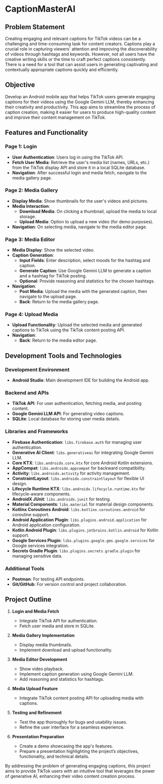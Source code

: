 # CaptionMasterAI

## Problem Statement

Creating engaging and relevant captions for TikTok videos can be a challenging and time-consuming task for content creators. Captions play a crucial role in capturing viewers' attention and improving the discoverability of videos through hashtags and keywords. However, not all users have the creative writing skills or the time to craft perfect captions consistently. There is a need for a tool that can assist users in generating captivating and contextually appropriate captions quickly and efficiently.

## Objective

Develop an Android mobile app that helps TikTok users generate engaging captions for their videos using the Google Gemini LLM, thereby enhancing their creativity and productivity. This app aims to streamline the process of caption creation, making it easier for users to produce high-quality content and improve their content management on TikTok.

## Features and Functionality

### Page 1: Login
- **User Authentication**: Users log in using the TikTok API.
- **Fetch User Media**: Retrieve the user's media list (names, URLs, etc.) from the TikTok display API and store it in a local SQLite database.
- **Navigation**: After successful login and media fetch, navigate to the media gallery page.

### Page 2: Media Gallery
- **Display Media**: Show thumbnails for the user's videos and pictures.
- **Media Interaction**:
  - **Download Media**: On clicking a thumbnail, upload the media to local storage.
  - **Upload Media**: Option to upload a new video (for demo purposes).
- **Navigation**: On selecting media, navigate to the media editor page.

### Page 3: Media Editor
- **Media Display**: Show the selected video.
- **Caption Generation**:
  - **Input Fields**: Enter description, select moods for the hashtag and caption.
  - **Generate Caption**: Use Google Gemini LLM to generate a caption and a hashtag for TikTok posting.
  - **Optional**: Provide reasoning and statistics for the chosen hashtags.
- **Navigation**: 
  - **Post Media**: Upload the media with the generated caption, then navigate to the upload page.
  - **Back**: Return to the media gallery page.

### Page 4: Upload Media
- **Upload Functionality**: Upload the selected media and generated captions to TikTok using the TikTok content posting API.
- **Navigation**: 
  - **Back**: Return to the media editor page.

## Development Tools and Technologies

### Development Environment
- **Android Studio**: Main development IDE for building the Android app.

### Backend and APIs
- **TikTok API**: For user authentication, fetching media, and posting content.
- **Google Gemini LLM API**: For generating video captions.
- **SQLite**: Local database for storing user media details.

### Libraries and Frameworks
- **Firebase Authentication**: `libs.firebase.auth` for managing user authentication.
- **Generative AI Client**: `libs.generativeai` for integrating Google Gemini LLM.
- **Core KTX**: `libs.androidx.core.ktx` for core Android Kotlin extensions.
- **AppCompat**: `libs.androidx.appcompat` for backward compatibility.
- **Activity**: `libs.androidx.activity` for activity management.
- **ConstraintLayout**: `libs.androidx.constraintlayout` for flexible UI design.
- **Lifecycle Runtime KTX**: `libs.androidx.lifecycle.runtime.ktx` for lifecycle-aware components.
- **AndroidX JUnit**: `libs.androidx.junit` for testing.
- **Material Components**: `libs.material` for material design components.
- **Kotlinx Coroutines Android**: `libs.kotlinx.coroutines.android` for coroutine support.
- **Android Application Plugin**: `libs.plugins.android.application` for Android application configuration.
- **Kotlin Android Plugin**: `libs.plugins.jetbrains.kotlin.android` for Kotlin support.
- **Google Services Plugin**: `libs.plugins.google.gms.google.services` for Google services integration.
- **Secrets Gradle Plugin**: `libs.plugins.secrets.gradle.plugin` for managing sensitive data.

### Additional Tools
- **Postman**: For testing API endpoints.
- **Git/GitHub**: For version control and project collaboration.

## Project Outline

1. **Login and Media Fetch**
   - Integrate TikTok API for authentication.
   - Fetch user media and store in SQLite.

2. **Media Gallery Implementation**
   - Display media thumbnails.
   - Implement download and upload functionality.

3. **Media Editor Development**
   - Show video playback.
   - Implement caption generation using Google Gemini LLM.
   - Add reasoning and statistics for hashtags.

4. **Media Upload Feature**
   - Integrate TikTok content posting API for uploading media with captions.

5. **Testing and Refinement**
   - Test the app thoroughly for bugs and usability issues.
   - Refine the user interface for a seamless experience.

6. **Presentation Preparation**
   - Create a demo showcasing the app's features.
   - Prepare a presentation highlighting the project’s objectives, functionality, and technical details.

By addressing the problem of generating engaging captions, this project aims to provide TikTok users with an intuitive tool that leverages the power of generative AI, enhancing their video content creation process.
